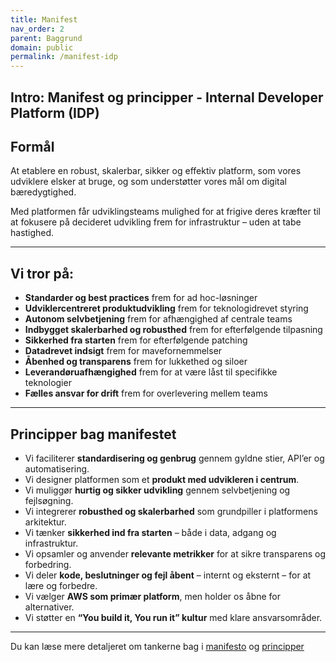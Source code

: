 ```yaml
---
title: Manifest
nav_order: 2
parent: Baggrund
domain: public
permalink: /manifest-idp
---
```


## Intro: Manifest og principper - Internal Developer Platform (IDP) 

## Formål

At etablere en robust, skalerbar, sikker og effektiv platform, som vores udviklere elsker at bruge, og som understøtter vores mål om digital bæredygtighed.

Med platformen får udviklingsteams mulighed for at frigive deres kræfter til at fokusere på decideret udvikling frem for infrastruktur – uden at tabe hastighed.

---

## Vi tror på:

- **Standarder og best practices** frem for ad hoc-løsninger  
- **Udviklercentreret produktudvikling** frem for teknologidrevet styring  
- **Autonom selvbetjening** frem for afhængighed af centrale teams  
- **Indbygget skalerbarhed og robusthed** frem for efterfølgende tilpasning  
- **Sikkerhed fra starten** frem for efterfølgende patching  
- **Datadrevet indsigt** frem for mavefornemmelser  
- **Åbenhed og transparens** frem for lukkethed og siloer  
- **Leverandøruafhængighed** frem for at være låst til specifikke teknologier  
- **Fælles ansvar for drift** frem for overlevering mellem teams  

---

## Principper bag manifestet

- Vi faciliterer **standardisering og genbrug** gennem gyldne stier, API’er og automatisering.  
- Vi designer platformen som et **produkt med udvikleren i centrum**.  
- Vi muliggør **hurtig og sikker udvikling** gennem selvbetjening og fejlsøgning.  
- Vi integrerer **robusthed og skalerbarhed** som grundpiller i platformens arkitektur.  
- Vi tænker **sikkerhed ind fra starten** – både i data, adgang og infrastruktur.  
- Vi opsamler og anvender **relevante metrikker** for at sikre transparens og forbedring.  
- Vi deler **kode, beslutninger og fejl åbent** – internt og eksternt – for at lære og forbedre.  
- Vi vælger **AWS som primær platform**, men holder os åbne for alternativer.  
- Vi støtter en **“You build it, You run it” kultur** med klare ansvarsområder.  

---
Du kan læse mere detaljeret om tankerne bag i
[manifesto](manifest) og [principper](principper) 

